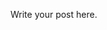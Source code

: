 <!-- 
.. title: test
.. slug: test
.. date: 2017-02-12 11:48:45 UTC-05:00
.. tags: 
.. category: 
.. link: 
.. description: 
.. type: text
-->

Write your post here.
